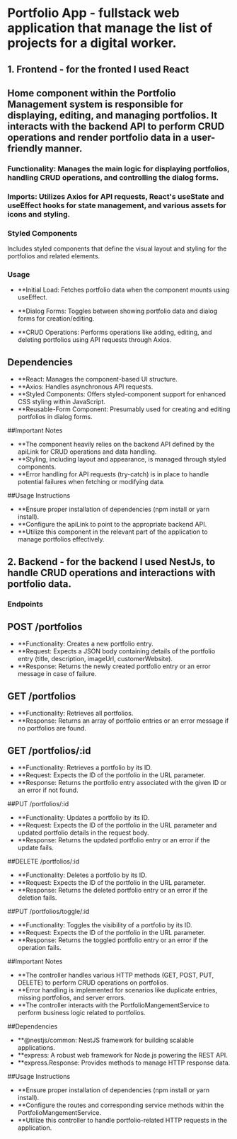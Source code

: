 # Portfolio App - fullstack web application that manage the list of projects for a digital worker.

## 1. Frontend - for the fronted I used React 

## Home component within the Portfolio Management system is responsible for displaying, editing, and managing portfolios. It interacts with the backend API to perform CRUD operations and render portfolio data in a user-friendly manner.

### Functionality: Manages the main logic for displaying portfolios, handling CRUD operations, and controlling the dialog forms.

### Imports: Utilizes Axios for API requests, React's useState and useEffect hooks for state management, and various assets for icons and styling.

### Styled Components
Includes styled components that define the visual layout and styling for the portfolios and related elements.

### Usage

- **Initial Load: Fetches portfolio data when the component mounts using useEffect.

- **Dialog Forms: Toggles between showing portfolio data and dialog forms for creation/editing.

- **CRUD Operations: Performs operations like adding, editing, and deleting portfolios using API requests through Axios.

## Dependencies
- **React: Manages the component-based UI structure.
- **Axios: Handles asynchronous API requests.
- **Styled Components: Offers styled-component support for enhanced CSS styling within JavaScript.
- **Reusable-Form Component: Presumably used for creating and editing portfolios in dialog forms.

##Important Notes
- **The component heavily relies on the backend API defined by the apiLink for CRUD operations and data handling.
- **Styling, including layout and appearance, is managed through styled components.
- **Error handling for API requests (try-catch) is in place to handle potential failures when fetching or modifying data.
  
##Usage Instructions
- **Ensure proper installation of dependencies (npm install or yarn install).
- **Configure the apiLink to point to the appropriate backend API.
- **Utilize this component in the relevant part of the application to manage portfolios effectively.

## 2. Backend - for the backend I used NestJs, to handle CRUD operations and interactions with portfolio data.

### Endpoints

## POST /portfolios
- **Functionality: Creates a new portfolio entry.
- **Request: Expects a JSON body containing details of the portfolio entry (title, description, imageUrl, customerWebsite).
- **Response: Returns the newly created portfolio entry or an error message in case of failure.
  
## GET /portfolios
- **Functionality: Retrieves all portfolios.
- **Response: Returns an array of portfolio entries or an error message if no portfolios are found.
  
## GET /portfolios/:id
- **Functionality: Retrieves a portfolio by its ID.
- **Request: Expects the ID of the portfolio in the URL parameter.
- **Response: Returns the portfolio entry associated with the given ID or an error if not found.
  
##PUT /portfolios/:id
- **Functionality: Updates a portfolio by its ID.
- **Request: Expects the ID of the portfolio in the URL parameter and updated portfolio details in the request body.
- **Response: Returns the updated portfolio entry or an error if the update fails.
  
##DELETE /portfolios/:id
- **Functionality: Deletes a portfolio by its ID.
- **Request: Expects the ID of the portfolio in the URL parameter.
- **Response: Returns the deleted portfolio entry or an error if the deletion fails.
  
##PUT /portfolios/toggle/:id
- **Functionality: Toggles the visibility of a portfolio by its ID.
- **Request: Expects the ID of the portfolio in the URL parameter.
- **Response: Returns the toggled portfolio entry or an error if the operation fails.
  
##Important Notes
- **The controller handles various HTTP methods (GET, POST, PUT, DELETE) to perform CRUD operations on portfolios.
- **Error handling is implemented for scenarios like duplicate entries, missing portfolios, and server errors.
- **The controller interacts with the PortfolioMangementService to perform business logic related to portfolios.
  
##Dependencies
- **@nestjs/common: NestJS framework for building scalable applications.
- **express: A robust web framework for Node.js powering the REST API.
- **express.Response: Provides methods to manage HTTP response data.
  
##Usage Instructions
- **Ensure proper installation of dependencies (npm install or yarn install).
- **Configure the routes and corresponding service methods within the PortfolioMangementService.
- **Utilize this controller to handle portfolio-related HTTP requests in the application.



